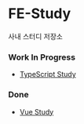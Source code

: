 # FE-Study
사내 스터디 저장소

### Work In Progress
- [TypeScript Study]()

### Done
- [Vue Study](https://github.com/JaeYeopHan/FE_study/blob/master/vue_study.md)